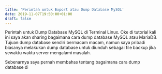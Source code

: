 ```yaml
---
title: 'Perintah untuk Export atau Dump Database MySQL'
date: 2019-11-07T19:50:00+01:00
draft: false
---
```


Perintah untuk Dump Database MySQL di Terminal Linux. Oke di tutorial kali ini saya akan sharing bagaimana cara dump database MySQL atau MariaDB. Tujuan dump database sendiri bermacam macam, namun saya pribadi biasanya melakukan dump database untuk diunduh sebagai file backup jika sewaktu waktu server mengalami masalah.  
  
Sebenarnya saya pernah membahas tentang bagaimana cara dump database di